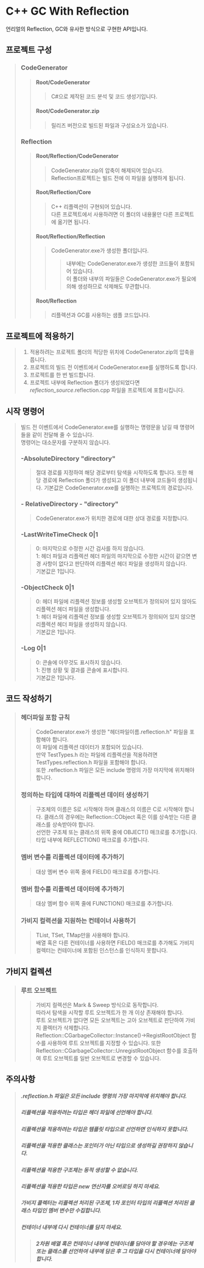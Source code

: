 # C++ GC With Reflection
언리얼의 Reflection, GC와 유사한 방식으로 구현한 API입니다.

## 프로젝트 구성
>### CodeGenerator
>>#### Root/CodeGenerator
>>>C#으로 제작된 코드 분석 및 코드 생성기입니다.  
>>#### Root/CodeGenerator.zip
>>>릴리즈 버전으로 빌드된 파일과 구성요소가 있습니다.  
>### Reflection
>>#### Root/Reflection/CodeGenerator
>>>CodeGenerator.zip의 압축이 해제되어 있습니다.  
>>>Reflection프로젝트는 빌드 전에 이 파일을 실행하게 됩니다.  
>>#### Root/Reflection/Core
>>>C++ 리플렉션이 구현되어 있습니다.  
>>>다른 프로젝트에서 사용하려면 이 폴더의 내용물만 다른 프로젝트에 옮기면 됩니다.  
>>#### Root/Reflection/Reflection
>>>CodeGenerator.exe가 생성한 폴더입니다.  
>>>>내부에는 CodeGenerator.exe가 생성한 코드들이 포함되어 있습니다.  
>>>이 폴더와 내부의 파일들은 CodeGenerator.exe가 필요에 의해 생성하므로 삭제해도 무관합니다.  
>>#### Root/Reflection
>>>리플렉션과 GC를 사용하는 샘플 코드입니다.

## 프로젝트에 적용하기
> 1. 적용하려는 프로젝트 폴더의 적당한 위치에 CodeGenerator.zip의 압축을 풉니다.
> 2. 프로젝트의 빌드 전 이벤트에서 CodeGenerator.exe를 실행하도록 합니다.
> 3. 프로젝트를 한 번 빌드합니다.  
> 4. 프로젝트 내부에 Reflection 폴더가 생성되었다면 _reflection_source_.reflection.cpp 파일을 프로젝트에 포함시킵니다.

## 시작 명령어
>빌드 전 이벤트에서 CodeGenerator.exe를 실행하는 명령문을 남길 때 명령어들을 같이 전달해 줄 수 있습니다.  
>명령어는 대소문자를 구분하지 않습니다.  
>### -AbsoluteDirectory "directory"
>> 절대 경로를 지정하여 해당 경로부터 탐색을 시작하도록 합니다.
> 또한 해당 경로에 Reflection 폴더가 생성되고 이 폴더 내부에 코드들이 생성됩니다.
> 기본값은 CodeGenerator.exe를 실행하는 프로젝트의 경로입니다.
>### - RelativeDirectory - "directory"
>> CodeGenerator.exe가 위치한 경로에 대한 상대 경로를 지정합니다.
>### -LastWriteTimeCheck 0|1
>> 0: 마지막으로 수정한 시간 검사를 하지 않습니다.  
>> 1: 헤더 파일과 리플렉션 헤더 파일의 마지막으로 수정한 시간이 같으면 변경 사항이 없다고 판단하여 리플렉션 헤더 파일을 생성하지 않습니다.  
>> 기본값은 1입니다.  
>### -ObjectCheck 0|1
>> 0: 헤더 파일에 리플렉션 정보를 생성할 오브젝트가 정의되어 있지 않아도 리플렉션 헤더 파일을 생성합니다.  
>> 1: 헤더 파일에 리플렉션 정보를 생성할 오브젝트가 정의되어 있지 않으면 리플렉션 헤더 파일을 생성하지 않습니다.  
>> 기본값은 1입니다.
>### -Log 0|1
>> 0: 콘솔에 아무것도 표시하지 않습니다.  
>> 1: 진행 상황 및 결과를 콘솔에 표시합니다.  
>> 기본값은 1입니다.  

## 코드 작성하기
> ### 헤더파일 포함 규칙
>> CodeGenerator.exe가 생성한 "헤더파일이름.reflection.h" 파일을 포함해야 합니다.  
>> 이 파일에 리플렉션 데이터가 포함되어 있습니다.  
>> 만약 TestTypes.h 라는 파일에 리플렉션을 적용하려면 TestTypes.reflection.h 파일을 포함해야 합니다.   
>> 또한 .reflection.h 파일은 모든 include 명령의 가장 마지막에 위치해야 합니다.  
> ### 정의하는 타입에 대하여 리플렉션 데이터 생성하기
>> 구조체의 이름은 S로 시작해야 하며 클래스의 이름은 C로 시작해야 합니다.
>> 클래스의 경우에는 Reflection::CObject 혹은 이를 상속받는 다른 클래스를 상속받아야 합니다.  
>> 선언한 구조체 또는 클래스의 위쪽 줄에 OBJECT() 매크로를 추가합니다.  
>> 타입 내부에 REFLECTION() 매크로를 추가합니다.  
> ### 멤버 변수를 리플렉션 데이터에 추가하기
>> 대상 멤버 변수 위쪽 줄에 FIELD() 매크로를 추가합니다.  
> ### 멤버 함수를 리플렉션 데이터에 추가하기
>> 대상 멤버 함수 위쪽 줄에 FUNCTION() 매크로를 추가합니다.  
> ### 가비지 컬력션을 지원하는 컨테이너 사용하기
>> TList, TSet, TMap만을 사용해야 합니다.  
>> 배열 혹은 다른 컨테이너를 사용하면 FIELD() 매크로를 추가해도 가비지 컬렉터는 컨테이너에 포함된 인스턴스를 인식하지 못합니다.  

## 가비지 컬렉션
> ### 루트 오브젝트
>> 가비지 컬렉션은 Mark & Sweep 방식으로 동작합니다.  
>> 따라서 탐색을 시작할 루트 오브젝트가 한 개 이상 존재해야 합니다.  
>> 루트 오브젝트가 없다면 모든 오브젝트는 고아 오브젝트로 판단하여 가비지 콜렉터가 삭제합니다.
>> Reflection::CGarbageCollector::Instance()->RegistRootObject 함수를 사용하여 루트 오브젝트를 지정할 수 있습니다.
>> 또한 Reflection::CGarbageCollector::UnregistRootObject 함수를 호출하여 루트 오브젝트를 일반 오브젝트로 변경할 수 있습니다.

## 주의사항
>##### .reflection.h 파일은 모든 include 명령의 가장 마지막에 위치해야 합니다.  
>##### 리플렉션을 적용하려는 타입은 헤더 파일에 선언해야 합니다.  
>##### 리플렉션을 적용하려는 타입은 템플릿 타입으로 선언하면 인식하지 못합니다.  
>##### 리플렉션을 적용한 클래스는 포인터가 아닌 타입으로 생성하길 권장하지 않습니다.  
>##### 리플렉션을 적용한 구조체는 동적 생성할 수 없습니다.  
>##### 리플렉션을 적용한 타입은 new 연산자를 오버로딩 하지 마세요.  
>##### 가비지 콜렉터는 리플렉션 처리된 구조체, 1차 포인터 타입의 리플렉션 처리된 클래스 타입인 멤버 변수만 수집합니다.  
>##### 컨테이너 내부에 다시 컨테이너를 담지 마세요.
>>##### 2차원 배열 혹은 컨테이너 내부에 컨테이너를 담아야 할 경우에는 구조체 또는 클래스를 선언하여 내부에 담은 후 그 타입을 다시 컨테이너에 담아야 합니다.
